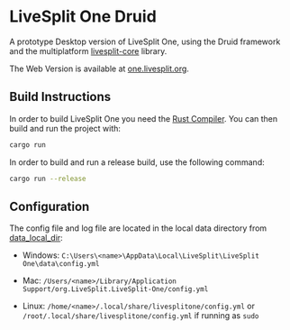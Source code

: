 # LiveSplit One Druid

A prototype Desktop version of LiveSplit One, using the Druid framework and the multiplatform
[livesplit-core][livesplit-core] library.

The Web Version is available at [one.livesplit.org](https://one.livesplit.org/).

## Build Instructions

In order to build LiveSplit One you need the [Rust
Compiler](https://www.rust-lang.org/). You can then build and run the project
with:

```bash
cargo run
```

In order to build and run a release build, use the following command:

```bash
cargo run --release
```

## Configuration

The config file and log file are located in the local data directory from [data_local_dir][data_local_dir]:
- Windows: `C:\Users\<name>\AppData\Local\LiveSplit\LiveSplit One\data\config.yml`
- Mac: `/Users/<name>/Library/Application Support/org.LiveSplit.LiveSplit-One/config.yml`
- Linux: `/home/<name>/.local/share/livesplitone/config.yml` or `/root/.local/share/livesplitone/config.yml` if running as `sudo`

  [data_local_dir]: https://docs.rs/directories/latest/directories/struct.ProjectDirs.html#method.data_local_dir
  [livesplit-core]: https://github.com/LiveSplit/livesplit-core
